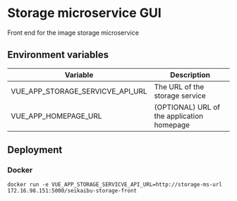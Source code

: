 # Storage microservice GUI

Front end for the image storage microservice

## Environment variables

| Variable | Description |
| --- | --- |
| VUE_APP_STORAGE_SERVICVE_API_URL | The URL of the storage service |
| VUE_APP_HOMEPAGE_URL | (OPTIONAL) URL of the application homepage |


## Deployment

### Docker

```
docker run -e VUE_APP_STORAGE_SERVICVE_API_URL=http://storage-ms-url 172.16.98.151:5000/seikaibu-storage-front
```
